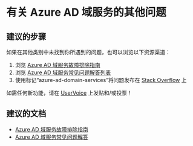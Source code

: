 <properties
    pageTitle="Other questions regarding Azure AD Domain Services"
    description="Azure AD 域服务"
    service="microsoft.aad"
    resource="Microsoft_AAD_DomainServices"
    authors="arluca"
    selfHelpType="generic"
    supportTopicIds="32565593"
    productPesIds="14785"
    cloudEnvironments="public"
/>


# <a name="other-questions-regarding-azure-ad-domain-services"></a>有关 Azure AD 域服务的其他问题

## <a name="recommended-steps"></a>**建议的步骤**

如果在其他类别中未找到你所遇到的问题，也可以浏览以下资源渠道：
1.  浏览 [Azure AD 域服务故障排除指南](https://docs.microsoft.com/azure/active-directory-domain-services/active-directory-ds-troubleshooting)
2.  浏览 [Azure AD 域服务常见问题解答列表](https://docs.microsoft.com/azure/active-directory-domain-services/active-directory-ds-faqs)
3.  使用标记“azure-ad-domain-services”将问题发布在 [Stack Overflow](https://stackoverflow.com/questions/tagged/azure-ad-domain-services) 上

如需任何新功能，请在 [UserVoice](https://feedback.azure.com/forums/169401-azure-active-directory/category/160593-domain-services) 上发贴和/或投票！

## <a name="recommended-documents"></a>**建议的文档**
* [Azure AD 域服务故障排除指南](https://docs.microsoft.com/azure/active-directory-domain-services/active-directory-ds-troubleshooting) 
* [Azure AD 域服务常见问题解答](https://docs.microsoft.com/azure/active-directory-domain-services/active-directory-ds-faqs)

